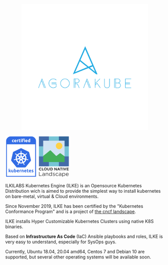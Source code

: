 <p align="center"> <img src="./images/logo_agorakube.png" width="400" alt="Agorakube" title="Agorakube" />
</p>
<p>
<img src="https://raw.githubusercontent.com/cncf/artwork/master/projects/kubernetes/certified-kubernetes/versionless/color/certified-kubernetes-color.svg?sanitize=true" 
width="100" alt="k8s-conformance-v1.16" title="https://github.com/cncf/k8s-conformance/tree/master/v1.16/agorakube"/> <img 
src="https://raw.githubusercontent.com/cncf/artwork/master/other/cncf-landscape/stacked/color/cncf-landscape-stacked-color.svg?sanitize=true" width="100" 
alt="Agorakube is a cncf landscap project" title="Agorakube is a cncf landscap project"/> </p>

ILKILABS Kubernetes Engine (ILKE) is an Opensource Kubernetes Distribution wich is aimed to provide the simplest way to install kubernetes on bare-metal, virtual & Cloud environments. 

Since November 2019, ILKE has been certified by the "Kubernetes Conformance Program" and is a project of [the cncf landscape](https://landscape.cncf.io/selected=agora-kube).

ILKE installs Hyper Customizable Kubernetes Clusters using native K8S binaries.

Based on __Infrastructure As Code__ (IaC) Ansible playbooks and roles, ILKE is very easy to understand, especially for SysOps guys.

Currently, Ubuntu 18.04, 20.04 amd64, Centos 7 and Debian 10 are supported, but several other operating systems will be available soon.
